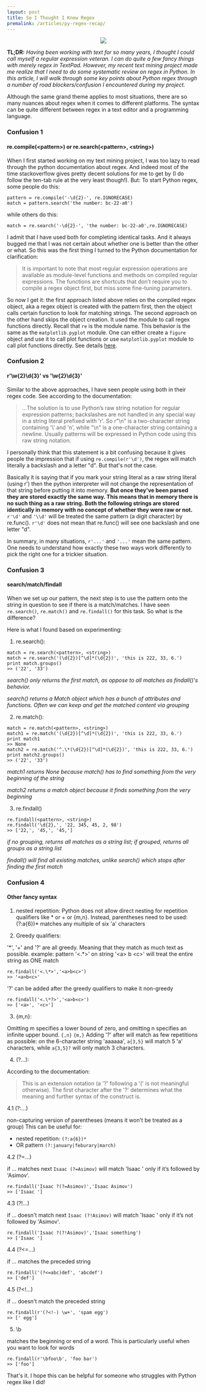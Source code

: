 ```yaml
---
layout: post
title: So I Thought I Knew Regex
premalink: /articles/py-regex-recap/
---
```


<p align="center">
<img src="/images/regex.jpg">
</p>

**TL;DR:** _Having been working with text for so many years, I thought I could call myself a regular expression veteran. I can do quite a few fancy things with merely regex in TextPad. However, my recent text mining project made me realize that I need to do some systematic review on regex in Python. In this article, I will walk through some key points about Python regex through a number of road blockers/confusion I encountered during my project._

Although the same grand theme applies to most situations, there are so many nuances about regex when it comes to different platforms. The syntax can be quite different between regex in a text editor and a programming language.

### Confusion 1
#### re.compile(\<pattern\>) or re.search(\<pattern\>, \<string\>)
When I first started working on my text mining project, I was too lazy to read through the python documentation about regex. And indeed most of the time stackoverflow gives pretty decent solutions for me to get by (I do follow the ten-tab rule at the very least though!). But:
To start Python regex, some people do this:
```
pattern = re.compile('-\d{2}-', re.IGNORECASE)
match = pattern.search('the number: bc-22-a0')
```
while others do this:
```
match = re.search('-\d{2}-', 'the number: bc-22-a0',re.IGNORECASE)
```
I admit that I have used both for completing identical tasks. And it always bugged me that I was not certain about whether one is better than the other or what. So this was the first thing I turned to the Python documentation for clarification:
> It is important to note that most regular expression operations are available as module-level functions and methods on compiled regular expressions. The functions are shortcuts that don’t require you to compile a regex object first, but miss some fine-tuning parameters.

So now I get it: the first approach listed above relies on the compiled regex object, aka a regex object is created with the pattern first, then the object calls certain function to look for matching strings. The second approach on the other hand skips the object creation. It used the module to call regex functions directly. Recall that `re` is the module name. This behavior is the same as the `matplotlib.pyplot` module. One can either create a `figure` object and use it to call plot functions or use `matplotlib.pyplot` module to call plot functions directly. See details [here](https://matplotlib.org/api/pyplot_summary.html).

### Confusion 2
#### r'\w{2}\d{3}' vs '\w{2}\d{3}'
Similar to the above approaches, I have seen people using both in their regex code. See according to the documentation:
>...The solution is to use Python’s raw string notation for regular expression patterns; backslashes are not handled in any special way in a string literal prefixed with 'r'. So r"\\n" is a two-character string containing '\\' and 'n', while "\\n" is a one-character string containing a newline. Usually patterns will be expressed in Python code using this raw string notation.

I personally think that this statement is a bit confusing because it gives people the impression that if using `re.compile(r'\d')`, the regex will match literally a backslash and a letter "d". But that's not the case.

Basically it is saying that if you mark your string literal as a raw string literal (using r') then the python interpreter will not change the representation of that string before putting it into memory. **But once they've been parsed they are stored exactly the same way. This means that in memory there is no such thing as a raw string. Both the following strings are stored identically in memory with no concept of whether they were raw or not.**
`r'\d'` and `'\\d'` will be treated the same pattern (a digit character) by re.func(). `r'\d'` does not mean that re.func() will see one backslash and one letter "d".

In summary, in many situations, `r'...'` and `'...'` mean the same pattern. One needs to understand how exactly these two ways work differently to pick the right one for a trickier situation.

### Confusion 3
#### search/match/findall
When we set up our pattern, the next step is to use the pattern onto the string in question to see if there is a match/matches. I have seen `re.search()`, `re.match()` and `re.findall()` for this task. So what is the difference?

Here is what I found based on experimenting:
1. re.search():
```
match = re.search(<pattern>, <string>)
match = re.search('(\d{2})[^\d]*(\d{2})', 'this is 222, 33, 6.')
print match.groups()
>> ('22', '33')
```
_search() only returns the first match, as oppose to all matches as findall()'s behavior._

_search() returns a Match object which has a bunch of attributes and functions. Often we can keep and  get the matched content via grouping_

2. re.match():
```
match = re.match(<pattern>, <string>)
match1 = re.match('(\d{2})[^\d]*(\d{2})', 'this is 222, 33, 6.')
print match1
>> None
match2 = re.match('^.\*(\d{2})[^\d]*(\d{2})', 'this is 222, 33, 6.')
print match2.groups()
>> ('22', '33')
```
_match1 returns None because match() has to find something from the very
beginning of the string_

_match2 returns a match object because it finds something from the very
beginning_

3. re.findall()
```
re.findall(<pattern>, <string>)
re.findall('\d{2},', '22, 345, 45, 2, 98')
>> ['22,', '45,', '45,']
```
_if no grouping, returns all matches as a string list; if grouped, returns all groups as a string list_

_findall() will find all existing matches, unlike search() which stops after
finding the first match_

### Confusion 4
#### Other fancy syntax

1. nested repetition:
Python does not allow direct nesting for repetition qualifiers like * or + or {m,n}. Instead, parentheses need to be used:
(?:a{6})* matches any multiple of six 'a' characters

2. Greedy qualifiers:

 '\*', '+' and '?' are all greedy. Meaning that they match as much text as possible.
example:
pattern '<.\*>' on string '\<a\> b \<c\>' will treat the entire string as ONE match
```
re.findall('<.\*>','<a>b<c>')
>> '<a>b<c>'
```
'?' can be added after the greedy qualifiers to make it non-greedy
```
re.findall('<.\*?>','<a>b<c>')
>> ['<a>', '<c>']
```

3. {m,n}:

 Omitting m specifies a lower bound of zero, and omitting n specifies an
infinite upper bound.
`{,n}`
`{m,}`
Adding '?' after will match as few repetitions as possible:
on the 6-character string 'aaaaaa', `a{3,5}` will match 5 'a' characters,
while `a{3,5}?` will only match 3 characters.

4. (?...):

 According to the documentation:

>This is an extension notation (a '?' following a '(' is not meaningful otherwise). The first character after the '?' determines what the meaning and further syntax of the construct is.

4.1 (?:...)

non-capturing version of parentheses (means it won't be treated as a group)
This can be useful for:
* nested repetition:
`(?:a{6})*`
* OR pattern
`(?:january|feburary|march)`

4.2 (?=...)

 if ... matches next
`Isaac (?=Asimov)` will match 'Isaac ' only if it’s followed by 'Asimov'.
```
re.findall('Isaac ?(?=Asimov)','Isaac Asimov')
>> ['Isaac ']
```
4.3 (?!...)

 if ... doesn't match next
`Isaac (?!Asimov)` will match 'Isaac ' only if it’s not followed by 'Asimov'.

```
re.findall('Isaac ?(?!Asimov)','Isaac something')
>> ['Isaac ']
```
4.4 (?<=...)

 if ... matches the preceded string
```
re.findall('(?<=abc)def', 'abcdef')
>> ['def']
```
4.5 (?<!...)

 if ... doesn't match the preceded string
```
re.findall(r'(?<!-) \w+', 'spam egg')
>> [' egg']
```

5. \b

 matches the beginning or end of a word. This is particularly useful when you want to look for words
```
re.findall(r'\bfoo\b', 'foo bar')
>> ['foo']
```

That's it. I hope this can be helpful for someone who struggles with Python regex like I did!
